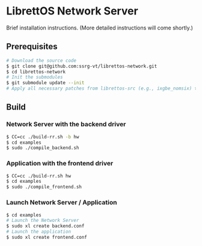 # LibrettOS Network Server

Brief installation instructions. (More detailed instructions will come shortly.)

## Prerequisites
```sh
# Download the source code
$ git clone git@github.com:ssrg-vt/librettos-network.git
$ cd librettos-network
# Init the submodules
$ git submodule update --init
# Apply all necessary patches from librettos-src (e.g., ixgbe_nomsix) to src-netbsd
```
## Build
### Network Server with the backend driver
```sh
$ CC=cc ./build-rr.sh -b hw
$ cd examples
$ sudo ./compile_backend.sh
```
### Application with the frontend driver
```sh
$ CC=cc ./build-rr.sh hw
$ cd examples
$ sudo ./compile_frontend.sh
```

### Launch Network Server / Application
```sh
$ cd examples
# Launch the Network Server
$ sudo xl create backend.conf
# Launch the application
$ sudo xl create frontend.conf
```
